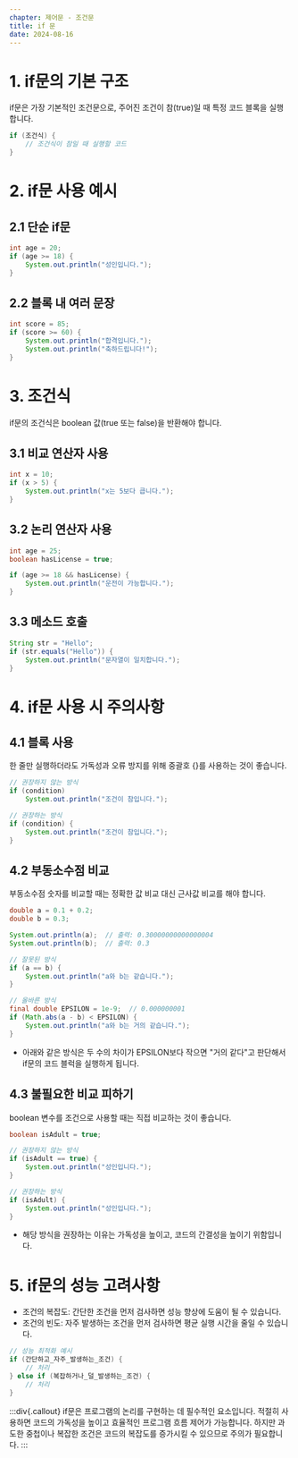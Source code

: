 ```yaml
---
chapter: 제어문 - 조건문
title: if 문
date: 2024-08-16
---
```

# 1. if문의 기본 구조
if문은 가장 기본적인 조건문으로, 주어진 조건이 참(true)일 때 특정 코드 블록을 실행합니다.
```java
if (조건식) {
    // 조건식이 참일 때 실행할 코드
}
```

# 2. if문 사용 예시
## 2.1 단순 if문
```java
int age = 20;
if (age >= 18) {
    System.out.println("성인입니다.");
}
```
## 2.2 블록 내 여러 문장
```java
int score = 85;
if (score >= 60) {
    System.out.println("합격입니다.");
    System.out.println("축하드립니다!");
}
```

# 3. 조건식
if문의 조건식은 boolean 값(true 또는 false)을 반환해야 합니다.
## 3.1 비교 연산자 사용
```java
int x = 10;
if (x > 5) {
    System.out.println("x는 5보다 큽니다.");
}
```

## 3.2 논리 연산자 사용
```java
int age = 25;
boolean hasLicense = true;

if (age >= 18 && hasLicense) {
    System.out.println("운전이 가능합니다.");
}
```

## 3.3 메소드 호출
```java
String str = "Hello";
if (str.equals("Hello")) {
    System.out.println("문자열이 일치합니다.");
}
```

# 4. if문 사용 시 주의사항
## 4.1 블록 사용
한 줄만 실행하더라도 가독성과 오류 방지를 위해 중괄호 {}를 사용하는 것이 좋습니다.
```java
// 권장하지 않는 방식
if (condition)
    System.out.println("조건이 참입니다.");

// 권장하는 방식
if (condition) {
    System.out.println("조건이 참입니다.");
}
```

## 4.2 부동소수점 비교
부동소수점 숫자를 비교할 때는 정확한 값 비교 대신 근사값 비교를 해야 합니다.
```java
double a = 0.1 + 0.2;
double b = 0.3;

System.out.println(a);  // 출력: 0.30000000000000004
System.out.println(b);  // 출력: 0.3

// 잘못된 방식
if (a == b) {
    System.out.println("a와 b는 같습니다.");
}

// 올바른 방식
final double EPSILON = 1e-9;  // 0.000000001
if (Math.abs(a - b) < EPSILON) {
    System.out.println("a와 b는 거의 같습니다.");
}
```
- 아래와 같은 방식은 두 수의 차이가 EPSILON보다 작으면 "거의 같다"고 판단해서 if문의 코드 블럭을 실행하게 됩니다.

## 4.3 불필요한 비교 피하기
boolean 변수를 조건으로 사용할 때는 직접 비교하는 것이 좋습니다.
```java
boolean isAdult = true;

// 권장하지 않는 방식
if (isAdult == true) {
    System.out.println("성인입니다.");
}

// 권장하는 방식
if (isAdult) {
    System.out.println("성인입니다.");
}
```
- 해당 방식을 권장하는 이유는 가독성을 높이고, 코드의 간결성을 높이기 위함입니다.

# 5. if문의 성능 고려사항
- 조건의 복잡도: 간단한 조건을 먼저 검사하면 성능 향상에 도움이 될 수 있습니다.
- 조건의 빈도: 자주 발생하는 조건을 먼저 검사하면 평균 실행 시간을 줄일 수 있습니다.

```java
// 성능 최적화 예시
if (간단하고_자주_발생하는_조건) {
    // 처리
} else if (복잡하거나_덜_발생하는_조건) {
    // 처리
}
```

:::div{.callout}
if문은 프로그램의 논리를 구현하는 데 필수적인 요소입니다. 적절히 사용하면 코드의 가독성을 높이고 효율적인 프로그램 흐름 제어가 가능합니다. 하지만 과도한 중첩이나 복잡한 조건은 코드의 복잡도를 증가시킬 수 있으므로 주의가 필요합니다.
:::